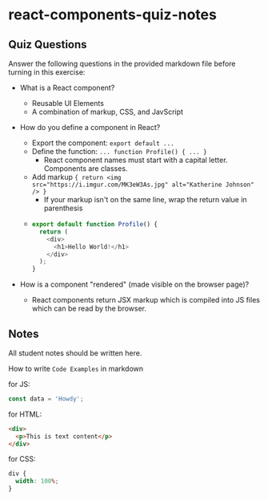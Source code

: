 # react-components-quiz-notes

## Quiz Questions

Answer the following questions in the provided markdown file before turning in this exercise:

- What is a React component?

  - Reusable UI Elements
  - A combination of markup, CSS, and JavScript

- How do you define a component in React?

  - Export the component: `export default ...`
  - Define the function: `... function Profile() { ... }`
    - React component names must start with a capital letter. Components are classes.
  - Add markup `{ return <img src="https://i.imgur.com/MK3eW3As.jpg" alt="Katherine Johnson" /> }`
    - If your markup isn't on the same line, wrap the return value in parenthesis
  - ```js
    export default function Profile() {
      return (
        <div>
          <h1>Hello World!</h1>
        </div>
      );
    }
    ```

- How is a component "rendered" (made visible on the browser page)?

  - React components return JSX markup which is compiled into JS files which can be read by the browser.

## Notes

All student notes should be written here.

How to write `Code Examples` in markdown

for JS:

```javascript
const data = 'Howdy';
```

for HTML:

```html
<div>
  <p>This is text content</p>
</div>
```

for CSS:

```css
div {
  width: 100%;
}
```
